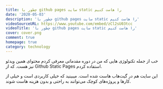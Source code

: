 ```yaml
---
title: چطور با github pages سایت static را هاست کنیم
date: '2020-05-03'
description: 'چطور با github pages سایت static را هاست کنیم'
videoSourceURL: https://www.youtube.com/embed/zCl2sU03tcc
videoTitle: 'چطور با github pages سایت static را هاست کنیم'
cover: cover.png
comment: true
homepage: true
category: technology
---
```


خب از جمله تکنولوژی هایی که من در دوره مقدماتی معرفی کردم محتوای همین ویدئو نیز هست. که از Github Static Pages استفاده کردم.

این سایت هم در گیت‌هاب هاست شده است. میبینید که خیلی کاربردی است و خیلی از کارها و پروژه‌های کوچک می‌توانند به راحتی و بدون هزینه هاست شوند.
